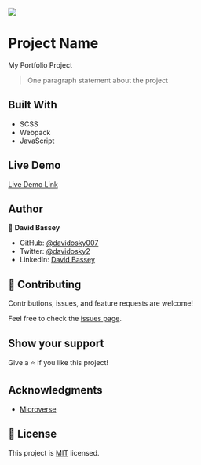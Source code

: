 ![](https://img.shields.io/badge/Microverse-blueviolet)

# Project Name

My Portfolio Project
> One paragraph statement about the project

## Built With

- SCSS
- Webpack
- JavaScript

## Live Demo

[Live Demo Link](https://davidobassey.netlify.app/)

## Author

👤 **David Bassey**

- GitHub: [@davidosky007](https://github.com/davidosky007)
- Twitter: [@davidosky2](https://twitter.com/Davidosky2)
- LinkedIn: [David Bassey](https://www.linkedin.com/in/david-bassey-akan/)

## 🤝 Contributing

Contributions, issues, and feature requests are welcome!

Feel free to check the [issues page](https://github.com/Davidosky007/portfolio_project/issues).

## Show your support

Give a ⭐️ if you like this project!

## Acknowledgments

- [Microverse](https://www.microverse.org/)

## 📝 License

This project is [MIT](lic.url) licensed.
